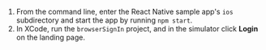 1. From the command line, enter the React Native sample app's `ios` subdirectory and start the <StackSelector snippet="applang" noSelector inline /> app by running `npm start`.
2. In XCode, run the `browserSignIn` project, and in the simulator click **Login** on the landing page.
